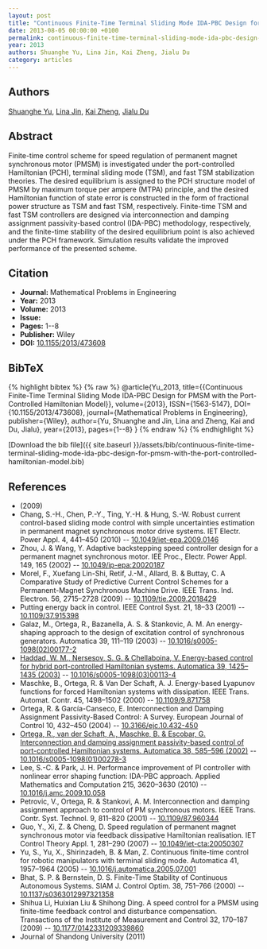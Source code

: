 ```yaml
---
layout: post
title: "Continuous Finite-Time Terminal Sliding Mode IDA-PBC Design for PMSM with the Port-Controlled Hamiltonian Model"
date: 2013-08-05 00:00:00 +0100
permalink: continuous-finite-time-terminal-sliding-mode-ida-pbc-design-for-pmsm-with-the-port-controlled-hamiltonian-model
year: 2013
authors: Shuanghe Yu, Lina Jin, Kai Zheng, Jialu Du
category: articles
---
```

 
## Authors
[Shuanghe Yu](authors/shuanghe-yu), [Lina Jin](authors/lina-jin), [Kai Zheng](authors/kai-zheng), [Jialu Du](authors/jialu-du)
 
## Abstract
Finite-time control scheme for speed regulation of permanent magnet synchronous motor (PMSM) is investigated under the port-controlled Hamiltonian (PCH), terminal sliding mode (TSM), and fast TSM stabilization theories. The desired equilibrium is assigned to the PCH structure model of PMSM by maximum torque per ampere (MTPA) principle, and the desired Hamiltonian function of state error is constructed in the form of fractional power structure as TSM and fast TSM, respectively. Finite-time TSM and fast TSM controllers are designed via interconnection and damping assignment passivity-based control (IDA-PBC) methodology, respectively, and the finite-time stability of the desired equilibrium point is also achieved under the PCH framework. Simulation results validate the improved performance of the presented scheme.
 
## Citation
- **Journal:** Mathematical Problems in Engineering
- **Year:** 2013
- **Volume:** 2013
- **Issue:** 
- **Pages:** 1--8
- **Publisher:** Wiley
- **DOI:** [10.1155/2013/473608](https://doi.org/10.1155/2013/473608)
 
## BibTeX
{% highlight bibtex %}
{% raw %}
@article{Yu_2013,
  title={{Continuous Finite-Time Terminal Sliding Mode IDA-PBC Design for PMSM with the Port-Controlled Hamiltonian Model}},
  volume={2013},
  ISSN={1563-5147},
  DOI={10.1155/2013/473608},
  journal={Mathematical Problems in Engineering},
  publisher={Wiley},
  author={Yu, Shuanghe and Jin, Lina and Zheng, Kai and Du, Jialu},
  year={2013},
  pages={1--8}
}
{% endraw %}
{% endhighlight %}
 
[Download the bib file]({{ site.baseurl }}/assets/bib/continuous-finite-time-terminal-sliding-mode-ida-pbc-design-for-pmsm-with-the-port-controlled-hamiltonian-model.bib)
 
## References
- (2009)
- Chang, S.-H., Chen, P.-Y., Ting, Y.-H. & Hung, S.-W. Robust current control-based sliding mode control with simple uncertainties estimation in permanent magnet synchronous motor drive systems. IET Electr. Power Appl. 4, 441–450 (2010) -- [10.1049/iet-epa.2009.0146](https://doi.org/10.1049/iet-epa.2009.0146)
- Zhou, J. & Wang, Y. Adaptive backstepping speed controller design for a permanent magnet synchronous motor. IEE Proc., Electr. Power Appl. 149, 165 (2002) -- [10.1049/ip-epa:20020187](https://doi.org/10.1049/ip-epa:20020187)
- Morel, F., Xuefang Lin-Shi, Retif, J.-M., Allard, B. & Buttay, C. A Comparative Study of Predictive Current Control Schemes for a Permanent-Magnet Synchronous Machine Drive. IEEE Trans. Ind. Electron. 56, 2715–2728 (2009) -- [10.1109/tie.2009.2018429](https://doi.org/10.1109/tie.2009.2018429)
- Putting energy back in control. IEEE Control Syst. 21, 18–33 (2001) -- [10.1109/37.915398](https://doi.org/10.1109/37.915398)
- Galaz, M., Ortega, R., Bazanella, A. S. & Stankovic, A. M. An energy-shaping approach to the design of excitation control of synchronous generators. Automatica 39, 111–119 (2003) -- [10.1016/s0005-1098(02)00177-2](https://doi.org/10.1016/s0005-1098(02)00177-2)
- [Haddad, W. M., Nersesov, S. G. & Chellaboina, V. Energy-based control for hybrid port-controlled Hamiltonian systems. Automatica 39, 1425–1435 (2003)](energy-based-control-for-hybrid-port-controlled-hamiltonian-systems) -- [10.1016/s0005-1098(03)00113-4](https://doi.org/10.1016/s0005-1098(03)00113-4)
- Maschke, B., Ortega, R. & Van Der Schaft, A. J. Energy-based Lyapunov functions for forced Hamiltonian systems with dissipation. IEEE Trans. Automat. Contr. 45, 1498–1502 (2000) -- [10.1109/9.871758](https://doi.org/10.1109/9.871758)
- Ortega, R. & García-Canseco, E. Interconnection and Damping Assignment Passivity-Based Control: A Survey. European Journal of Control 10, 432–450 (2004) -- [10.3166/ejc.10.432-450](https://doi.org/10.3166/ejc.10.432-450)
- [Ortega, R., van der Schaft, A., Maschke, B. & Escobar, G. Interconnection and damping assignment passivity-based control of port-controlled Hamiltonian systems. Automatica 38, 585–596 (2002)](interconnection-and-damping-assignment-passivity-based-control-of-port-controlled-hamiltonian-systems) -- [10.1016/s0005-1098(01)00278-3](https://doi.org/10.1016/s0005-1098(01)00278-3)
- Lee, S.-C. & Park, J. H. Performance improvement of PI controller with nonlinear error shaping function: IDA-PBC approach. Applied Mathematics and Computation 215, 3620–3630 (2010) -- [10.1016/j.amc.2009.10.058](https://doi.org/10.1016/j.amc.2009.10.058)
- Petrovic, V., Ortega, R. & Stankovi, A. M. Interconnection and damping assignment approach to control of PM synchronous motors. IEEE Trans. Contr. Syst. Technol. 9, 811–820 (2001) -- [10.1109/87.960344](https://doi.org/10.1109/87.960344)
- Guo, Y., Xi, Z. & Cheng, D. Speed regulation of permanent magnet synchronous motor via feedback dissipative Hamiltonian realisation. IET Control Theory Appl. 1, 281–290 (2007) -- [10.1049/iet-cta:20050307](https://doi.org/10.1049/iet-cta:20050307)
- Yu, S., Yu, X., Shirinzadeh, B. & Man, Z. Continuous finite-time control for robotic manipulators with terminal sliding mode. Automatica 41, 1957–1964 (2005) -- [10.1016/j.automatica.2005.07.001](https://doi.org/10.1016/j.automatica.2005.07.001)
- Bhat, S. P. & Bernstein, D. S. Finite-Time Stability of Continuous Autonomous Systems. SIAM J. Control Optim. 38, 751–766 (2000) -- [10.1137/s0363012997321358](https://doi.org/10.1137/s0363012997321358)
- Shihua Li, Huixian Liu & Shihong Ding. A speed control for a PMSM using finite-time feedback control and disturbance compensation. Transactions of the Institute of Measurement and Control 32, 170–187 (2009) -- [10.1177/0142331209339860](https://doi.org/10.1177/0142331209339860)
- Journal of Shandong University (2011)

